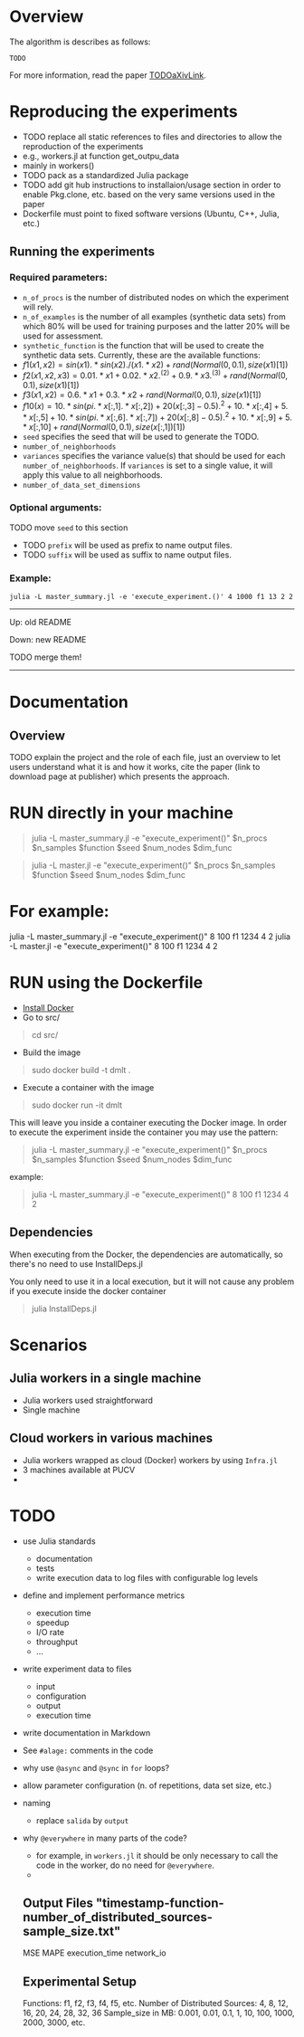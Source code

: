 # Overview
The algorithm is describes as follows:

```
TODO
```

For more information, read the paper [TODOaXivLink]().

# Reproducing the experiments

* TODO replace all static references to files and directories to allow the reproduction of the experiments
 * e.g., workers.jl at function get_outpu_data
 * mainly in workers()
* TODO pack as a standardized Julia package
* TODO add git hub instructions to installaion/usage section in order to enable Pkg.clone, etc. based on the very same versions used in the paper
 * Dockerfile must point to fixed software versions (Ubuntu, C++, Julia, etc.)

## Running the experiments

### Required parameters:
* `n_of_procs` is the number of distributed nodes on which the experiment will rely.
* `n_of_examples` is the number of all examples (synthetic data sets) from which 80% will be used for training purposes and the latter 20% will be used for assessment.
* `synthetic_function` is the function that will be used to create the synthetic data sets. Currently, these are the available functions:
 * $f1(x1, x2) = sin(x1).*sin(x2)./(x1.*x2) + rand(Normal(0,0.1),size(x1)[1])$
 * $f2(x1, x2, x3) = 0.01.*x1 + 0.02.*x2.^(2) + 0.9.*x3.^(3) + rand(Normal(0,0.1),size(x1)[1])$
 * $f3(x1, x2) = 0.6.*x1 + 0.3.*x2 + rand(Normal(0,0.1),size(x1)[1])$
 * $f10(x) = 10.*sin(pi.*x[:,1].*x[:,2]) + 20(x[:,3]-0.5).^2 + 10.*x[:,4] + 5.*x[:,5] + 10.*sin(pi.*x[:,6].*x[:,7]) + 20(x[:,8]-0.5).^2 + 10.*x[:,9] + 5.*x[:,10] + rand(Normal(0,0.1),size(x[:,1])[1])$
* `seed` specifies the seed that will be used to generate the TODO.
* `number_of_neighborhoods` 
* `variances` specifies the variance value(s) that should be used for each `number_of_neighborhoods`. If `variances` is set to a single value, it will apply this value to all neighborhoods.
* `number_of_data_set_dimensions` 

### Optional arguments:
TODO move `seed` to this section

* TODO `prefix` will be used as prefix to name output files.
* TODO `suffix` will be used as suffix to name output files.
 
### Example:

```
julia -L master_summary.jl -e 'execute_experiment.()' 4 1000 f1 13 2 2
```

------

Up: old README

Down: new README

TODO merge them!

------

# Documentation

## Overview

TODO explain the project and the role of each file, just an overview to let users understand what it is and how it works, cite the paper (link to download page at publisher) which presents the approach.

# RUN directly in your machine

> julia -L master_summary.jl -e "execute_experiment()" $n_procs $n_samples $function $seed $num_nodes $dim_func

> julia -L master.jl -e "execute_experiment()" $n_procs $n_samples $function $seed $num_nodes $dim_func

# For example:
julia -L master_summary.jl -e "execute_experiment()" 8 100 f1 1234 4 2
julia -L master.jl -e "execute_experiment()" 8 100 f1 1234 4 2

# RUN using the Dockerfile
* [Install Docker](https://docs.docker.com/install/linux/docker-ce/ubuntu/#upgrade-docker-after-using-the-convenience-script)
* Go to src/

>cd src/

* Build the image

> sudo docker build -t dmlt .

* Execute a container with the image
> sudo docker run -it dmlt

This will leave you inside a container executing the Docker image. 
In order to execute the experiment inside the container you may use the pattern:
 
 >julia -L master_summary.jl -e "execute_experiment()" $n_procs $n_samples $function $seed $num_nodes $dim_func


 example:
 
 >julia -L master_summary.jl -e "execute_experiment()" 8 100 f1 1234 4 2


## Dependencies
When executing from the Docker, the dependencies are automatically, so there's no need to use InstallDeps.jl

You only need to use it in a local execution, but it will not cause any problem if you execute inside the docker container

> julia InstallDeps.jl




# Scenarios

## Julia workers in a single machine

* Julia workers used straightforward
* Single machine

##  Cloud workers in various machines

* Julia workers wrapped as cloud (Docker) workers by using `Infra.jl`
* 3 machines available at PUCV
* ​

# TODO

* use Julia standards
  * documentation
  * tests
  * write execution data to log files with configurable log levels
* define and implement performance metrics
  * execution time
  * speedup
  * I/O rate
  * throughput
  * …
* write experiment data to files
  * input
  * configuration
  * output
  * execution time
* write documentation in Markdown
* See `#alage:` comments in the code
* why use  `@async` and `@sync` in `for` loops?
* allow parameter configuration (n. of repetitions, data set size, etc.)
* naming
  * replace `salida` by `output`
* why `@everywhere` in many parts of the code?
  * for example, in `workers.jl` it should be only necessary to call the code in the worker, do no need for `@everywhere`.
  * ​

  ## Output Files "timestamp-function-number_of_distributed_sources-sample_size.txt"
  MSE
  MAPE
  execution_time
  network_io

  ## Experimental Setup
  Functions: f1, f2, f3, f4, f5, etc.
  Number of Distributed Sources: 4, 8, 12, 16, 20, 24, 28, 32, 36
  Sample_size in MB: 0.001, 0.01, 0.1, 1, 10, 100, 1000, 2000, 3000, etc.
